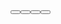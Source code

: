 <Row>
  <Button icon="github-circle" />
  <Button icon="slack" />
  <Button icon="facebook" />
  <Button icon="twitter" />
</Row>